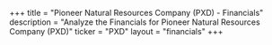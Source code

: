 +++
title = "Pioneer Natural Resources Company (PXD) - Financials"
description = "Analyze the Financials for Pioneer Natural Resources Company (PXD)"
ticker = "PXD"
layout = "financials"
+++


